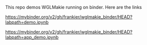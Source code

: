 This repo demos WGLMakie running on binder. Here are the links

https://mybinder.org/v2/gh/frankier/wglmakie_binder/HEAD?labpath=demo.ipynb

https://mybinder.org/v2/gh/frankier/wglmakie_binder/HEAD?labpath=app_demo.ipynb
